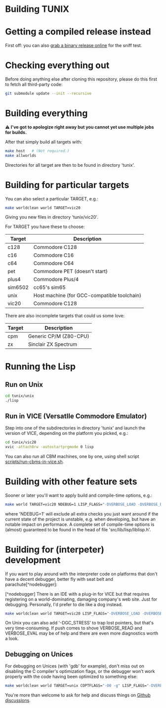 Building TUNIX
==============

# Getting a compiled release instead

First off: you can also
[grab a binary release online](https://github.com/SvenMichaelKlose/tunix/releases)
for the sniff test.

# Checking everything out

Before doing anything else after cloning this repository,
please do this first to fetch all third-party code:

~~~sh
git submodule update --init --recursive
~~~

# Building everything

⚠️ **I've got to apologize right away but you cannot
yet use multiple jobs for builds.**

After that simply build all targets with:

~~~sh
make host   # (Not required.)
make allworlds
~~~

Directories for all target are then to be found in
directory 'tunix'.

# Building for particular targets

You can also select a particular TARGET, e.g.:

~~~sh
make worldclean world TARGET=vic20
~~~

Giving you new files in directory 'tunix/vic20'.

For TARGET you have these to choose:

| Target   | Description                                 |
|----------|---------------------------------------------|
| c128     | Commodore C128                              |
| c16      | Commodore C16                               |
| c64      | Commodore C64                               |
| pet      | Commodore PET (doesn't start)               |
| plus4    | Commodore Plus/4                            |
| sim6502  | cc65's sim65                                |
| unix     | Host machine (for GCC-compatible toolchain) |
| vic20    | Commodore C128                              |

There are also incomplete targets that could us some love:

| Target   | Description                   |
|----------|-------------------------------|
| cpm      | Generic CP/M (Z80-CPU)        |
| zx       | Sinclair ZX Spectrum          |

# Running the Lisp

## Run on Unix

~~~sh
cd tunix/unix
./lisp
~~~

## Run in VICE (VersatIle Commodore Emulator)

Step into one of the subdirectories in directory 'tunix'
and launch the version of VICE, depending on the platform
you picked, e.g.:

~~~sh
cd tunix/vic20
xvic -attach8rw -autostartprgmode 0 lisp
~~~

You can also run all CBM machines, one by one, using shell
script
[scripts/run-cbms-in-vice.sh](scripts/run-cbms-in-vice.sh).

# Building with other feature sets

Sooner or later you'll want to apply build and compile-time
options, e.g.:

~~~sh
make world TARGET=vic20 NDEBUG=1 LISP_FLAGS="-DVERBOSE_LOAD -DVERBOSE_DEFINES"
~~~

where 'NDEBUG=1' will exclude all extra checks you just want
around if the current state of the project is unstable, e.g.
when developing, but have an notable impact on performace.
A complete set of compile-time options is (almost)
guaranteed to be found in the head of file
'src/lib/lisp/liblisp.h'.

# Building for (interpeter) development

If you want to play around with the interpreter code on
platforms that don't have a decent debugger, better
fly with seat belt and parachute[^nodebugger]:

[^nodebugger]
  There is an IDE with a plug-in for VICE but that requires
  registering on a world-dominating, damaging company's web
  site.  Just for debugging.  Personally, I'd prefer to die
  like a dog instead.

~~~sh
make worldclean world TARGET=vic20 LISP_FLAGS="-DVERBOSE_LOAD -DVERBOSE_DEFINES -DVERBOSE_GC -DTEST -DCHECK_OBJ_POINTERS -DTEST -DPARANOID -DGCSTACK_OVERFLOW_CHECKS -DGCSTACK_UNDERFLOW_CHECKS -DTAGSTACK_OVERFLOW_CHECKS -DTAGSTACK_UNDERFLOW_CHECKS"
~~~

On Unix you can also add '-DGC\_STRESS' to trap lost
pointers, but that's very time-consuming.
If push comes to shove VERBOSE\_READ and VERBOSE\_EVAL
may be of help and there are even more diagnostics worth
a look.

## Debugging on Unices

For debugging on Unices (with 'gdb' for example), don't miss
out on disabling the C compiler's optimization flags, or the
debugger won't work properly with the code having been
optimized to something else:

~~~sh
make worldclean world TARGET=unix COPTFLAGS="-O0 -g" LISP_FLAGS="-DVERBOSE_LOAD -DVERBOSE_DEFINES -DVERBOSE_GC -DTEST -DCHECK_OBJ_POINTERS -DTEST -DPARANOID -DGCSTACK_OVERFLOW_CHECKS -DGCSTACK_UNDERFLOW_CHECKS -DTAGSTACK_OVERFLOW_CHECKS -DTAGSTACK_UNDERFLOW_CHECKS"
~~~

You're more than welcome to ask for help and discuss things
on
[Github discussions](https://github.com/SvenMichaelKlose/tunix/discussions).
